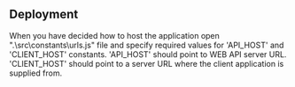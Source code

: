 ## Deployment
When you have decided how to host the application open ".\src\constants\urls.js" file and specify required values for 'API_HOST' and 'CLIENT_HOST' constants.
'API_HOST' should point to WEB API server URL.
'CLIENT_HOST' should point to a server URL where the client application is supplied from.
